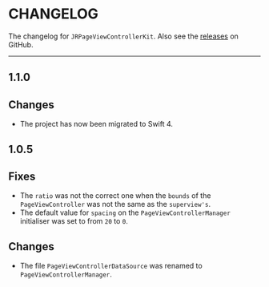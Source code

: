 # CHANGELOG

The changelog for `JRPageViewControllerKit`. Also see the [releases](https://github.com/psartzetakis/JRPageViewControllerKit/releases) on GitHub.

--------------------------------------

1.1.0
-----

## Changes

- The project has now been migrated to Swift 4.

1.0.5
-----

## Fixes

- The `ratio` was not the correct one when the `bounds` of the `PageViewController` was not the same as the `superview's`.
-  The default value for `spacing` on the `PageViewControllerManager` initialiser was set to from `20` to `0`.

## Changes

- The file `PageViewControllerDataSource` was renamed to `PageViewControllerManager`.
